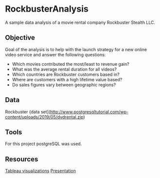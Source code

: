 # RockbusterAnalysis
A sample data analysis of a movie rental company Rockbuster Stealth LLC.

## Objective
Goal of the analysis is to help with the launch strategy for a new online video service and answer the following questions:
- Which movies contributed the most/least to revenue gain?
- What was the average rental duration for all videos?
- Which countries are Rockbuster customers based in?
- Where are customers with a high lifetime value based?
- Do sales figures vary between geographic regions?

## Data
Rockbuster {data set](http://www.postgresqltutorial.com/wp-content/uploads/2019/05/dvdrental.zip)

## Tools
For this project postgreSQL was used.

## Resources
[Tableau visualizations](https://public.tableau.com/app/profile/katie1950/viz/Rockbuster_16707158211880/Rockbuster#1)
[Presentation](https://docs.google.com/presentation/d/1wgaY0db_KHo5tjTYTDV3Vnn1vs6X1byWwrM25rIPld4/edit?usp=sharing)
